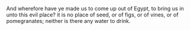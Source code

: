 And wherefore have ye made us to come up out of Egypt, to bring us in unto this evil place? it is no place of seed, or of figs, or of vines, or of pomegranates; neither is there any water to drink.
